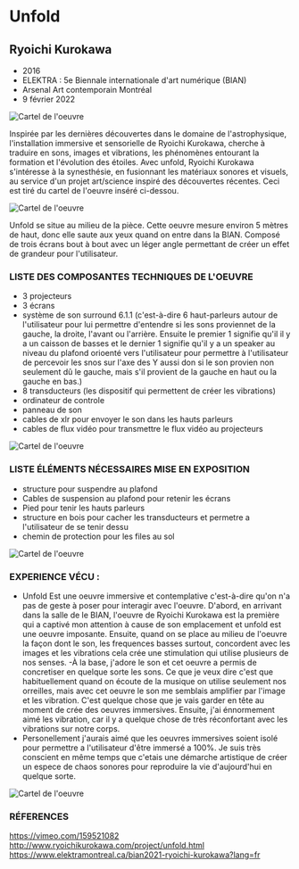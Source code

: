 
# Unfold
## Ryoichi Kurokawa
 - 2016
 - ELEKTRA : 5e Biennale internationale d'art numérique (BIAN)
 - Arsenal Art contemporain Montréal
 - 9 février 2022

![Cartel de l'oeuvre](Media/UNFOLD_ecrans_hauts-parleurs.jpg)

Inspirée par les dernières découvertes dans le domaine de
l'astrophysique, l'installation immersive et sensorielle de Ryoichi
Kurokawa, cherche à traduire en sons, images et vibrations, les
phénomènes entourant la formation et l'évolution des étoiles.
Avec unfold, Ryoichi Kurokawa s'intéresse à la synesthésie, en
fusionnant les matériaux sonores et visuels, au service d'un projet
art/science inspiré des découvertes récentes. Ceci est tiré du cartel de l'oeuvre inséré ci-dessou.

![Cartel de l'oeuvre](Media/UNFOLD_cartel.jpg)

Unfold se situe au milieu de la pièce. Cette oeuvre mesure environ 5 mètres de haut, donc elle saute aux yeux quand on entre dans la BIAN. Composé de trois écrans bout à bout avec un léger angle permettant de créer un effet de grandeur pour l'utilisateur.


### LISTE DES COMPOSANTES TECHNIQUES DE L'OEUVRE
  - 3 projecteurs
  - 3 écrans
  - système de son surround 6.1.1 (c'est-à-dire 6 haut-parleurs autour de l'utilisateur pour lui permettre  d'entendre si les sons proviennet de la gauche, la droite, l'avant ou l'arrière. Ensuite le premier 1 signifie qu'il il y a un caisson de basses et le dernier 1 signifie qu'il y a un speaker au niveau du plafond orioenté vers l'utilisateur pour permettre à l'utilisateur de percevoir les snos sur l'axe des Y aussi don si le son provien non seulement dû le gauche, mais s'il provient de la gauche en haut ou la gauche en bas.)
  - 8 transducteurs (les dispositif qui permettent de créer les vibrations)
  - ordinateur de controle
  - panneau de son 
  - cables de xlr pour envoyer le son dans les hauts parleurs
  - cables de flux vidéo pour transmettre le flux vidéo au projecteurs

![Cartel de l'oeuvre](Media/UNFOLD_console.jpg)
### LISTE ÉLÉMENTS NÉCESSAIRES MISE EN EXPOSITION 
  - structure pour suspendre au plafond
  - Cables de suspension au plafond pour retenir les écrans
  - Pied pour tenir les hauts parleurs
  - structure en bois pour cacher les transducteurs et permetre a l'utilisateur de se tenir dessu
  - chemin de protection pour les files au sol

![Cartel de l'oeuvre](Media/UNFOLD_projecteur.jpg)

### EXPERIENCE VÉCU :
  - Unfold Est une oeuvre immersive et contemplative c'est-à-dire qu'on n'a pas de geste à poser pour interagir avec l'oeuvre. D'abord, en arrivant dans la salle de le BIAN, l'oeuvre de Ryoichi Kurokawa est la première qui a captivé mon attention à cause de son emplacement et unfold est une oeuvre imposante. Ensuite, quand on se place au milieu de l'oeuvre la façon dont le son, les frequences basses surtout, concordent avec les images et les vibrations cela crée une stimulation qui utilise plusieurs de nos senses.
  -À la base, j'adore le son et cet oeuvre a permis de concretiser en quelque sorte les sons. Ce que je veux dire c'est que habituellement quand on écoute de la musique on utilise seulement nos orreilles, mais avec cet oeuvre le son me semblais amplifier par l'image et les vibration. C'est quelque chose que je vais garder en tête au moment de crée des oeuvres immersives. Ensuite, j'ai énnormement aimé les vibration, car il y a quelque chose de très réconfortant avec les vibrations sur notre corps.
  - Personellement j'aurais aimé que les oeuvres immersives soient isolé pour permettre a l'utilisateur d'être immersé a 100%. Je suis très conscient en même temps que c'etais une démarche artistique de créer un espece de chaos sonores pour reproduire la vie d'aujourd'hui en quelque sorte.

![Cartel de l'oeuvre](Media/UNFOLD_grandeur-yanis.jpg)


### RÉFERENCES
https://vimeo.com/159521082
http://www.ryoichikurokawa.com/project/unfold.html
https://www.elektramontreal.ca/bian2021-ryoichi-kurokawa?lang=fr

